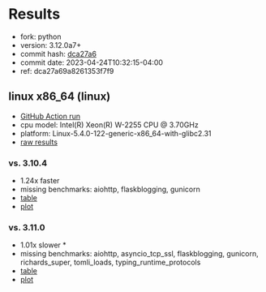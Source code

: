 # Results

- fork: python
- version: 3.12.0a7+
- commit hash: [dca27a6](https://github.com/python/cpython/commit/dca27a6)
- commit date: 2023-04-24T10:32:15-04:00
- ref: dca27a69a8261353f7f9

## linux x86_64 (linux)

- [GitHub Action run](https://github.com/faster-cpython/benchmarking/actions/runs/4788909714)
- cpu model: Intel(R) Xeon(R) W-2255 CPU @ 3.70GHz
- platform: Linux-5.4.0-122-generic-x86_64-with-glibc2.31
- [raw results](bm-20230424-linux-x86_64-python-dca27a69a8261353f7f9-3.12.0a7%2B-dca27a6.json)

### vs. 3.10.4

- 1.24x faster
- missing benchmarks: aiohttp, flaskblogging, gunicorn
- [table](bm-20230424-linux-x86_64-python-dca27a69a8261353f7f9-3.12.0a7%2B-dca27a6-vs-3.10.4.md)
- [plot](bm-20230424-linux-x86_64-python-dca27a69a8261353f7f9-3.12.0a7%2B-dca27a6-vs-3.10.4.png)

### vs. 3.11.0

- 1.01x slower \*
- missing benchmarks: aiohttp, asyncio_tcp_ssl, flaskblogging, gunicorn, richards_super, tomli_loads, typing_runtime_protocols
- [table](bm-20230424-linux-x86_64-python-dca27a69a8261353f7f9-3.12.0a7%2B-dca27a6-vs-3.11.0.md)
- [plot](bm-20230424-linux-x86_64-python-dca27a69a8261353f7f9-3.12.0a7%2B-dca27a6-vs-3.11.0.png)

